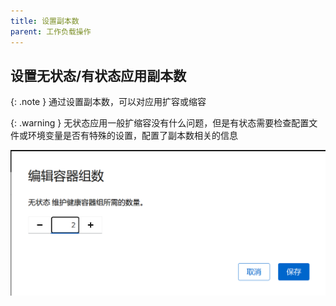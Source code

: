 ```yaml
---
title: 设置副本数
parent: 工作负载操作
---
```


## 设置无状态/有状态应用副本数

{: .note }
通过设置副本数，可以对应用扩容或缩容

{: .warning }
无状态应用一般扩缩容没有什么问题，但是有状态需要检查配置文件或环境变量是否有特殊的设置，配置了副本数相关的信息

![](imgs/img.png)
